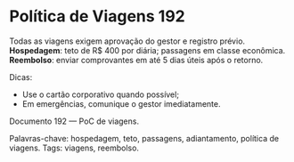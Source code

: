 # Política de Viagens 192

Todas as viagens exigem aprovação do gestor e registro prévio. 
**Hospedagem**: teto de R$ 400 por diária; passagens em classe econômica.
**Reembolso**: enviar comprovantes em até 5 dias úteis após o retorno.

Dicas:
- Use o cartão corporativo quando possível;
- Em emergências, comunique o gestor imediatamente.

Documento 192 — PoC de viagens.

Palavras-chave: hospedagem, teto, passagens, adiantamento, política de viagens.
Tags: viagens, reembolso.

